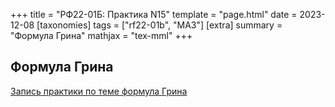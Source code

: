 +++
title = "РФ22-01Б: Практика N15"
template = "page.html"
date = 2023-12-08
[taxonomies]
tags = ["rf22-01b", "MA3"]
[extra]
summary = "Формула Грина"
mathjax = "tex-mml"
+++

<!-- more -->

## Формула Грина

[Запись практики по теме формула Грина](https://www.youtube.com/watch?v=oIffcu0EDZ8)

